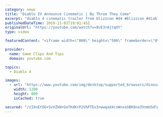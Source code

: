 ```yaml
---
category: news
title: "Diablo IV Announce Cinematic | By Three They Come"
excerpt: "diablo 4 cinematic trailer from blizzcon #d4 #blizzcon #diablo."
publishedDateTime: 2019-11-01T19:01:45Z
originalUrl: "https://youtube.com/watch?v=0vE3rAjtqUY"
type: video

featuredContent: "<iframe width=\"800\" height=\"500\" frameborder=\"0\" src=\"https://www.youtube.com/embed/0vE3rAjtqUY\" allow=\"accelerometer; autoplay; encrypted-media; gyroscope; picture-in-picture\" allowfullscreen></iframe>"

provider:
  name: Game Clips And Tips
  domain: youtube.com

topics:
  - Diablo 4

images:
  - url: "https://www.youtube.com/img/desktop/supported_browsers/dinosaur.png"
    width: 1200
    height: 800
    isCached: true

secured: "/zIXnEYOG+SvVZkN+GeTKdK+P2VhPTEvInwwqaX4cxWnxaSBK8na3VnmUSdlg01+2O7fJT/4NQYCLSSGgWo3z+kyp1b5JVbsYTlCwZFrIxpfSm0C9cA6HCPUx8xqvGtd+rezE6qm0zvx0TVvAynLng6160iV2FsHSmIEsIgQsEyW8JYW8R3fqTm8M33FAR86UHP3KrBqvTcWS+p/Z6uSWyZN4pC5D4fR1S5VzuMoBZ/sXb2mNgZdyUoVC2qMzZCqPZrSbvOcFxdXSOZozykJEHeIbcybUqllTT4Iz2hkfUUwdBgAzNMfPGd+uTan56/NMDkUSG8wxOYa30jQ+7YEXsGc1BjAJEwWU/niPph+9oiiZvR8B5MpwEBGWjGXC9PzF9UTqprKAo6YjpC1AtEJqA==;JEZFhhrbiXL9LFsAIXBhmg=="
---
```


